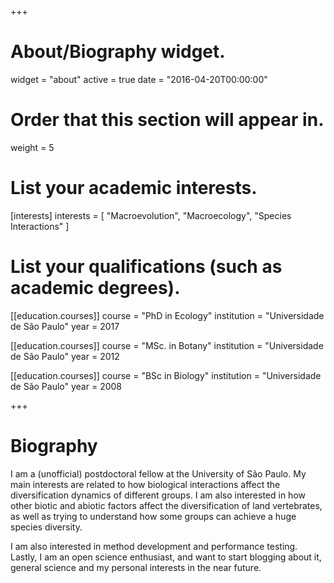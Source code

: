+++
# About/Biography widget.
widget = "about"
active = true
date = "2016-04-20T00:00:00"

# Order that this section will appear in.
weight = 5

# List your academic interests.
[interests]
  interests = [
    "Macroevolution",
    "Macroecology",
    "Species Interactions"
  ]

# List your qualifications (such as academic degrees).
[[education.courses]]
  course = "PhD in Ecology"
  institution = "Universidade de São Paulo"
  year = 2017

[[education.courses]]
  course = "MSc. in Botany"
  institution = "Universidade de São Paulo"
  year = 2012

[[education.courses]]
  course = "BSc in Biology"
  institution = "Universidade de São Paulo"
  year = 2008
 
+++

# Biography

I am a (unofficial) postdoctoral fellow at the University of São Paulo. My main interests are related to how biological interactions affect the diversification dynamics of different groups. I am also interested in how other biotic and abiotic factors affect the diversification of land vertebrates, as well as trying to understand how some groups can achieve a huge species diversity.

I am also interested in method development and performance testing. Lastly, I am an open science enthusiast, and want to start blogging about it, general science and my personal interests in the near future.